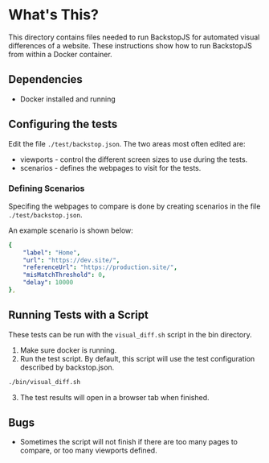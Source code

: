 # What's This?

This directory contains files needed to run BackstopJS for automated visual differences of a website. These instructions show how to run BackstopJS from within a Docker container.

## Dependencies

- Docker installed and running

## Configuring the tests

Edit the file `./test/backstop.json`. The two areas most often edited are:

- viewports - control the different screen sizes to use during the tests.
- scenarios - defines the webpages to visit for the tests.

### Defining Scenarios

Specifing the webpages to compare is done by creating scenarios in the file `./test/backstop.json`.

An example scenario is shown below:

```yaml
{
    "label": "Home",
    "url": "https://dev.site/",
    "referenceUrl": "https://production.site/",
    "misMatchThreshold": 0,
    "delay": 10000
},
```

## Running Tests with a Script

These tests can be run with the `visual_diff.sh` script in the bin directory.

1. Make sure docker is running.
2. Run the test script. By default, this script will use the test configuration described by backstop.json.

```bash
./bin/visual_diff.sh
```

3. The test results will open in a browser tab when finished.

## Bugs

- Sometimes the script will not finish if there are too many pages to compare, or too many viewports defined.
